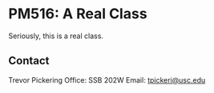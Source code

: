 # PM516: A Real Class

Seriously, this is a real class.

## Contact

Trevor Pickering
Office: SSB 202W
Email: [tpickeri@usc.edu](tpickeri@usc.edu)
